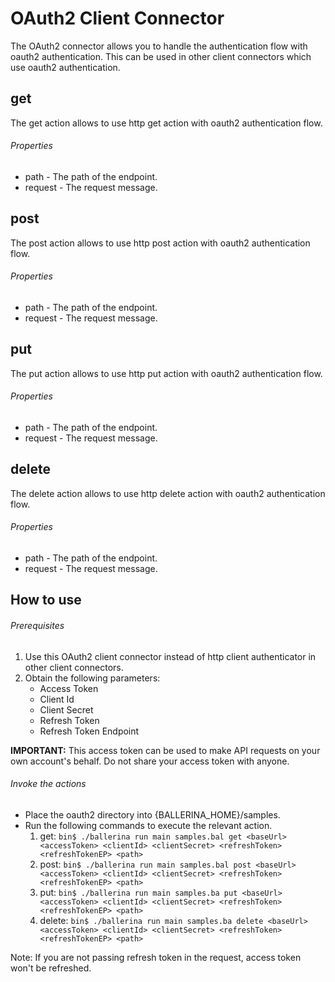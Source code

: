 # OAuth2 Client Connector

The OAuth2 connector allows you to handle the authentication flow with oauth2 authentication.
This can be used in other client connectors which use oauth2 authentication.

## get
The get action allows to use http get action with oauth2 authentication flow.

###### Properties
  * path -  The path of the endpoint.
  * request -  The request message.

## post
The post action allows to use http post action with oauth2 authentication flow.

###### Properties
  * path -  The path of the endpoint.
  * request -  The request message.

## put
The put action allows to use http put action with oauth2 authentication flow.

###### Properties
  * path -  The path of the endpoint.
  * request -  The request message.

## delete
The delete action allows to use http delete action with oauth2 authentication flow.

###### Properties
  * path -  The path of the endpoint.
  * request -  The request message.

## How to use

###### Prerequisites
1. Use this OAuth2 client connector instead of http client authenticator in other client connectors.
2. Obtain the following parameters:
    * Access Token
    * Client Id
    * Client Secret
    * Refresh Token
    * Refresh Token Endpoint

**IMPORTANT:** This access token can be used to make API requests on your own account's behalf. Do not share your access token with anyone.

###### Invoke the actions
- Place the oauth2 directory into {BALLERINA_HOME}/samples.
- Run the following commands to execute the relevant action.
    1. get:
    `bin$ ./ballerina run main samples.bal get <baseUrl> <accessToken> <clientId> <clientSecret> <refreshToken> <refreshTokenEP> <path>`
    2. post:
    `bin$ ./ballerina run main samples.bal post <baseUrl> <accessToken> <clientId> <clientSecret> <refreshToken> <refreshTokenEP> <path>`
    3. put:
    `bin$ ./ballerina run main samples.ba put <baseUrl> <accessToken> <clientId> <clientSecret> <refreshToken> <refreshTokenEP> <path>`
    4. delete:
    `bin$ ./ballerina run main samples.ba delete <baseUrl> <accessToken> <clientId> <clientSecret> <refreshToken> <refreshTokenEP> <path>`

Note: If you are not passing refresh token in the request, access token won't be refreshed.

